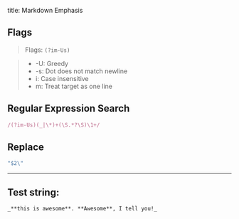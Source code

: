 title: Markdown Emphasis

## Flags

> Flags: `(?im-Us)`

> * -U: Greedy
> * -s: Dot does not match newline
> * i: Case insensitive
> * m: Treat target as one line

## Regular Expression Search

```ruby
/(?im-Us)(_|\*)+(\S.*?\S)\1+/
```

## Replace

```ruby
"$2\"
```

---

## Test string:

```text
_**this is awesome**. **Awesome**, I tell you!_
```


